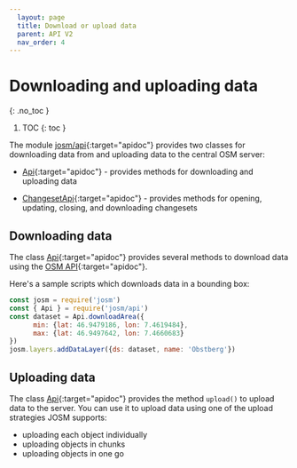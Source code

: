 ```yaml
---
  layout: page
  title: Download or upload data
  parent: API V2
  nav_order: 4
---
```


# Downloading and uploading data
{: .no_toc }

1. TOC
{: toc }

The module [josm/api]{:target="apidoc"} provides two classes for downloading data from and uploading data to the central OSM server:

  * [Api]{:target="apidoc"} - provides methods for downloading and uploading data

  * [ChangesetApi]{:target="apidoc"} - provides methods for opening, updating, closing, and downloading changesets

## Downloading data

The class [Api]{:target="apidoc"} provides several methods to download data using the [OSM API]{:target="apidoc"}.

Here's a sample scripts which downloads data in a bounding box:

```js
const josm = require('josm')
const { Api } = require('josm/api')
const dataset = Api.downloadArea({
      min: {lat: 46.9479186, lon: 7.4619484},
      max: {lat: 46.9497642, lon: 7.4660683}
})
josm.layers.addDataLayer({ds: dataset, name: 'Obstberg'})
```

## Uploading data

The class [Api]{:target="apidoc"} provides the method `upload()` to upload data to the server. You can use it to upload data using one of
the upload strategies JOSM supports:

*   uploading each object individually
*   uploading objects in chunks
*   uploading objects in one go

[Api]: ../../api/v2/module-josm_api-Api.html
[ChangesetApi]: ../../api/v2/module-josm_api-ChangesetApi.html
[josm/api]: ../../api/v2/module-josm_api.html
[OSM API]: http://wiki.openstreetmap.org/wiki/API_v0.6
